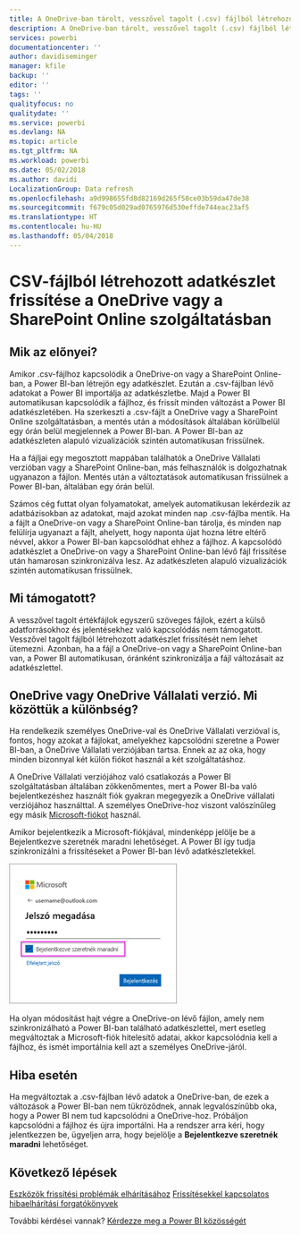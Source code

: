 ```yaml
---
title: A OneDrive-ban tárolt, vesszővel tagolt (.csv) fájlból létrehozott adatkészlet frissítése
description: A OneDrive-ban tárolt, vesszővel tagolt (.csv) fájlból létrehozott adatkészlet frissítése
services: powerbi
documentationcenter: ''
author: davidiseminger
manager: kfile
backup: ''
editor: ''
tags: ''
qualityfocus: no
qualitydate: ''
ms.service: powerbi
ms.devlang: NA
ms.topic: article
ms.tgt_pltfrm: NA
ms.workload: powerbi
ms.date: 05/02/2018
ms.author: davidi
LocalizationGroup: Data refresh
ms.openlocfilehash: a9d998655fd8d82169d265f50ce03b59da47de38
ms.sourcegitcommit: f679c05d029ad0765976d530effde744eac23af5
ms.translationtype: HT
ms.contentlocale: hu-HU
ms.lasthandoff: 05/04/2018
---
```

# <a name="refresh-a-dataset-created-from-a-csv-file-on-onedrive-or-sharepoint-online"></a>CSV-fájlból létrehozott adatkészlet frissítése a OneDrive vagy a SharePoint Online szolgáltatásban
## <a name="what-are-the-advantages"></a>Mik az előnyei?
Amikor .csv-fájlhoz kapcsolódik a OneDrive-on vagy a SharePoint Online-ban, a Power BI-ban létrejön egy adatkészlet. Ezután a .csv-fájlban lévő adatokat a Power BI importálja az adatkészletbe. Majd a Power BI automatikusan kapcsolódik a fájlhoz, és frissít minden változást a Power BI adatkészletében. Ha szerkeszti a .csv-fájlt a OneDrive vagy a SharePoint Online szolgáltatásban, a mentés után a módosítások általában körülbelül egy órán belül megjelennek a Power BI-ban. A Power BI-ban az adatkészleten alapuló vizualizációk szintén automatikusan frissülnek.

Ha a fájljai egy megosztott mappában találhatók a OneDrive Vállalati verzióban vagy a SharePoint Online-ban, más felhasználók is dolgozhatnak ugyanazon a fájlon. Mentés után a változtatások automatikusan frissülnek a Power BI-ban, általában egy órán belül.

Számos cég futtat olyan folyamatokat, amelyek automatikusan lekérdezik az adatbázisokban az adatokat, majd azokat minden nap .csv-fájlba mentik. Ha a fájlt a OneDrive-on vagy a SharePoint Online-ban tárolja, és minden nap felülírja ugyanazt a fájlt, ahelyett, hogy naponta újat hozna létre eltérő névvel, akkor a Power BI-ban kapcsolódhat ehhez a fájlhoz. A kapcsolódó adatkészlet a OneDrive-on vagy a SharePoint Online-ban lévő fájl frissítése után hamarosan szinkronizálva lesz. Az adatkészleten alapuló vizualizációk szintén automatikusan frissülnek.

## <a name="whats-supported"></a>Mi támogatott?
A vesszővel tagolt értékfájlok egyszerű szöveges fájlok, ezért a külső adatforrásokhoz és jelentésekhez való kapcsolódás nem támogatott. Vesszővel tagolt fájlból létrehozott adatkészlet frissítését nem lehet ütemezni. Azonban, ha a fájl a OneDrive-on vagy a SharePoint Online-ban van, a Power BI automatikusan, óránként szinkronizálja a fájl változásait az adatkészlettel.

## <a name="onedrive-or-onedrive-for-business-whats-the-difference"></a>OneDrive vagy OneDrive Vállalati verzió. Mi közöttük a különbség?
Ha rendelkezik személyes OneDrive-val és OneDrive Vállalati verzióval is, fontos, hogy azokat a fájlokat, amelyekhez kapcsolódni szeretne a Power BI-ban, a OneDrive Vállalati verziójában tartsa. Ennek az az oka, hogy minden bizonnyal két külön fiókot használ a két szolgáltatáshoz.

A OneDrive Vállalati verziójához való csatlakozás a Power BI szolgáltatásban általában zökkenőmentes, mert a Power BI-ba való bejelentkezéshez használt fiók gyakran megegyezik a OneDrive vállalati verziójához használttal. A személyes OneDrive-hoz viszont valószínűleg egy másik [Microsoft-fiókot](http://www.microsoft.com/account/default.aspx) használ.

Amikor bejelentkezik a Microsoft-fiókjával, mindenképp jelölje be a Bejelentkezve szeretnék maradni lehetőséget. A Power BI így tudja szinkronizálni a frissítéseket a Power BI-ban lévő adatkészletekkel.

![](media/refresh-csv-file-onedrive/refresh_signin_keepmesignedin.png)

Ha olyan módosítást hajt végre a OneDrive-on lévő fájlon, amely nem szinkronizálható a Power BI-ban található adatkészlettel, mert esetleg megváltoztak a Microsoft-fiók hitelesítő adatai, akkor kapcsolódnia kell a fájlhoz, és ismét importálnia kell azt a személyes OneDrive-járól.

## <a name="when-things-go-wrong"></a>Hiba esetén
Ha megváltoztak a .csv-fájlban lévő adatok a OneDrive-ban, de ezek a változások a Power BI-ban nem tükröződnek, annak legvalószínűbb oka, hogy a Power BI nem tud kapcsolódni a OneDrive-hoz. Próbáljon kapcsolódni a fájlhoz és újra importálni. Ha a rendszer arra kéri, hogy jelentkezzen be, ügyeljen arra, hogy bejelölje a **Bejelentkezve szeretnék maradni** lehetőséget.

## <a name="next-steps"></a>Következő lépések
[Eszközök frissítési problémák elhárításához](service-gateway-onprem-tshoot.md)
[Frissítésekkel kapcsolatos hibaelhárítási forgatókönyvek](refresh-troubleshooting-refresh-scenarios.md)

További kérdései vannak? [Kérdezze meg a Power BI közösségét](https://community.powerbi.com/)

